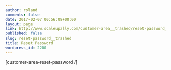 ```yaml
---
author: roland
comments: false
date: 2017-02-07 00:56:08+00:00
layout: page
link: http://www.scaleupally.com/customer-area__trashed/reset-password__trashed/
published: false
slug: reset-password__trashed
title: Reset Password
wordpress_id: 2200
---
```


[customer-area-reset-password /]
